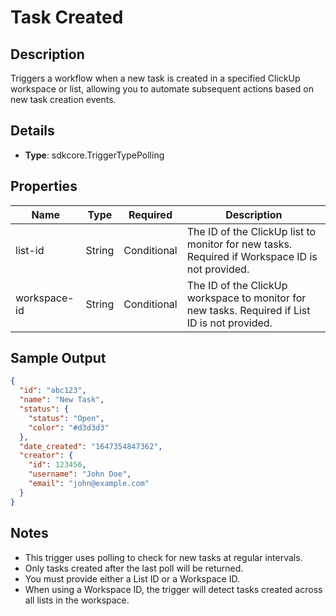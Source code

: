 # Task Created

## Description

Triggers a workflow when a new task is created in a specified ClickUp workspace or list, allowing you to automate subsequent actions based on new task creation events.

## Details

- **Type**: sdkcore.TriggerTypePolling

## Properties

| Name | Type | Required | Description |
|------|------|----------|-------------|
| list-id | String | Conditional | The ID of the ClickUp list to monitor for new tasks. Required if Workspace ID is not provided. |
| workspace-id | String | Conditional | The ID of the ClickUp workspace to monitor for new tasks. Required if List ID is not provided. |

## Sample Output

```json
{
  "id": "abc123",
  "name": "New Task",
  "status": {
    "status": "Open",
    "color": "#d3d3d3"
  },
  "date_created": "1647354847362",
  "creator": {
    "id": 123456,
    "username": "John Doe",
    "email": "john@example.com"
  }
}
```

## Notes

- This trigger uses polling to check for new tasks at regular intervals.
- Only tasks created after the last poll will be returned.
- You must provide either a List ID or a Workspace ID.
- When using a Workspace ID, the trigger will detect tasks created across all lists in the workspace.
